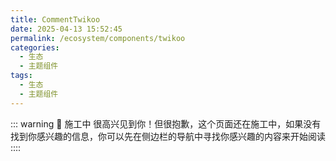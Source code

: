 ```yaml
---
title: CommentTwikoo
date: 2025-04-13 15:52:45
permalink: /ecosystem/components/twikoo
categories:
  - 生态
  - 主题组件
tags:
  - 生态
  - 主题组件
---
```


::: warning 🚧 施工中
很高兴见到你！但很抱歉，这个页面还在施工中，如果没有找到你感兴趣的信息，你可以先在侧边栏的导航中寻找你感兴趣的内容来开始阅读
::::
